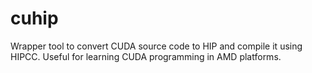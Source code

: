 # cuhip
Wrapper tool to convert CUDA source code to HIP and compile it using HIPCC. Useful for learning CUDA programming in AMD platforms.
